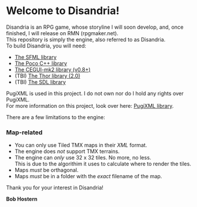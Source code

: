 # Welcome to Disandria!

Disandria is an RPG game, whose storyline I will soon develop, and, once finished, I will release on RMN (rpgmaker.net).  
This repository is simply the engine, also referred to as Disandria.  
To build Disandria, you will need:

*  [The SFML library](http://www.sfml-dev.org "SFML")
*  [The Poco C++ library](http://www.pocoproject.org "Poco")
*  [The CEGUI-mk2 library (v0.8+)](http://www.cegui.org.uk "CEGUI-mk2 (0.8+)")
*  (TBI) [The Thor library (2.0)](http://www.bromeon.ch/libraries/thor/index.html "Thor 2.0")
*  (TBI) [The SDL library](http://www.libsdl.org "SDL")

PugiXML is used in this project. I do not own nor do I hold any rights over PugiXML.  
For more information on this project, look over here: [PugiXML library][pxml].

[pxml]: http://www.pugixml.org "PugiXML"

There are a few limitations to the engine:

### Map-related

* You can only use Tiled TMX maps in their *XML* format.
* The engine does *not* support TMX terrains.
* The engine can *only* use 32 x 32 tiles. No more, no less.  
  This is due to the algorithim it uses to calculate where to render the tiles.
* Maps *must* be orthagonal.
* Maps *must* be in a folder with the *exact* filename of the map.

Thank you for your interest in Disandria!

**Bob Hostern**
